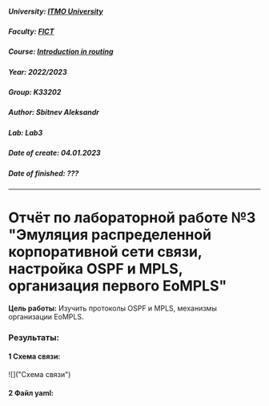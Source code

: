 ##### University: [ITMO University](https://itmo.ru/ru/)
##### Faculty: [FICT](https://fict.itmo.ru)
##### Course: [Introduction in routing](https://github.com/itmo-ict-faculty/introduction-in-routing)
##### Year: 2022/2023
##### Group: K33202
##### Author: Sbitnev Aleksandr
##### Lab: Lab3
##### Date of create: 04.01.2023
##### Date of finished: ???

***

# Отчёт по лабораторной работе №3 "Эмуляция распределенной корпоративной сети связи, настройка OSPF и MPLS, организация первого EoMPLS"


**Цель работы:** Изучить протоколы OSPF и MPLS, механизмы организации EoMPLS.

### **Результаты:**

#### **1** Схема связи:

![]("Схема связи")

#### **2** Файл yaml:

```
